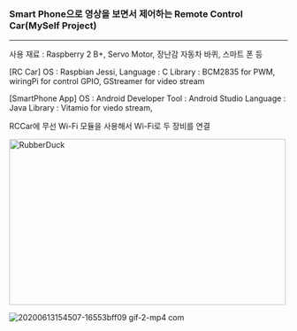 ### Smart Phone으로 영상을 보면서 제어하는 Remote Control Car(MySelf Project)
<hr/>

사용 재료 : Raspberry 2 B+, Servo Motor, 장난감 자동차 바퀴, 스마트 폰 등

[RC Car]
OS : Raspbian Jessi,
Language : C 
Library : BCM2835 for PWM, wiringPi for control GPIO, GStreamer for video stream

[SmartPhone App]
OS : Android
Developer Tool : Android Studio
Language : Java
Library : Vitamio for viedo stream, 

RCCar에 무선 Wi-Fi 모듈을 사용해서 Wi-Fi로 두 장비를 연결

<img src="https://user-images.githubusercontent.com/65689549/84568600-7b755c80-adbb-11ea-8893-7849989ea44c.png" width="500px" height="300px" title="px(픽셀) 크기 설정" alt="RubberDuck"></img><br/>

![20200613154507-16553bff09 gif-2-mp4 com](https://user-images.githubusercontent.com/65689549/84569176-72868a00-adbf-11ea-885a-a70421676a72.gif)



